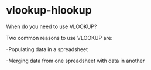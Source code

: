 # vlookup-hlookup

When do you need to use VLOOKUP? 

 Two common reasons to use VLOOKUP are:

-Populating data in a spreadsheet 

-Merging data from one spreadsheet with data in another